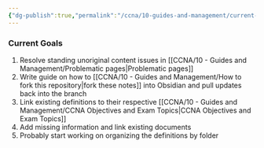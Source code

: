 ```yaml
---
{"dg-publish":true,"permalink":"/ccna/10-guides-and-management/current-goals/","created":"2023-11-13T08:38:54.128-08:00","updated":"2023-11-13T08:55:16.581-08:00"}
---
```


### Current Goals
1. Resolve standing unoriginal content issues in [[CCNA/10 - Guides and Management/Problematic pages\|Problematic pages]]
2. Write guide on how to [[CCNA/10 - Guides and Management/How to fork this repository\|fork these notes]] into Obsidian and pull updates back into the branch
3. Link existing definitions to their respective [[CCNA/10 - Guides and Management/CCNA Objectives and Exam Topics\|CCNA Objectives and Exam Topics]]
4. Add missing information and link existing documents
5. Probably start working on organizing the definitions by folder
